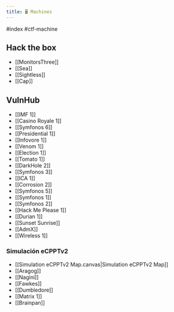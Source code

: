 ```yaml
---
title: 🖥️ Machines
---
```


#index #ctf-machine 

## Hack the box
- [[MonitorsThree]]
- [[Sea]]
- [[Sightless]]
- [[Cap]]

## VulnHub
- [[IMF 1]]
- [[Casino Royale 1]]
- [[Symfonos 6]]
- [[Presidential 1]]
- [[Infovore 1]]
- [[Venom 1]]
- [[Election 1]]
- [[Tomato 1]]
- [[DarkHole 2]]
- [[Symfonos 3]]
- [[ICA 1]]
- [[Corrosion 2]]
- [[Symfonos 5]]
- [[Symfonos 1]]
- [[Symfonos 2]]
- [[Hack Me Please 1]]
- [[Durian 1]]
- [[Sunset Sunrise]]
- [[AdmX]]
- [[Wireless 1]]

### Simulación eCPPTv2
- [[Simulation eCPPTv2 Map.canvas|Simulation eCPPTv2 Map]]
- [[Aragog]]
- [[Nagini]]
- [[Fawkes]]
- [[Dumbledore]]
- [[Matrix 1]]
- [[Brainpan]]


